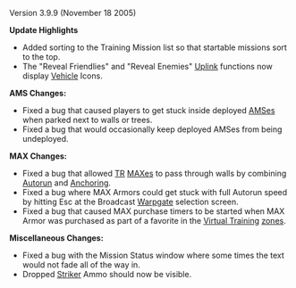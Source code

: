 Version 3.9.9 (November 18 2005)

**Update Highlights**

- Added sorting to the Training Mission list so that startable
  missions sort to the top.
- The "Reveal Friendlies" and "Reveal Enemies"
  [Uplink](../weapons/Command_Uplink_Device.md) functions now display
  [Vehicle](../vehicles/Vehicle.md) Icons.

**AMS Changes:**

- Fixed a bug that caused players to get stuck inside deployed
  [AMSes](../vehicles/Advanced_Mobile_Station.md) when parked next to walls or trees.
- Fixed a bug that would occasionally keep deployed AMSes from being
  undeployed.

**MAX Changes:**

- Fixed a bug that allowed [TR](../etc/Terran_Republic.md)
  [MAXes](../Mechanized_Armored_Exo-Suit.md) to pass through
  walls by combining [Autorun](../terminology/Autorun.md) and
  [Anchoring](../terminology/Anchoring.md).
- Fixed a bug where MAX Armors could get stuck with full Autorun speed
  by hitting Esc at the Broadcast [Warpgate](../locations/Warpgate.md)
  selection screen.
- Fixed a bug that caused MAX purchase timers to be started when MAX
  Armor was purchased as part of a favorite in the [Virtual
  Training](../locations/VR_Training.md) [zones](../terminology/Zone.md).

**Miscellaneous Changes:**

- Fixed a bug with the Mission Status window where some times the text
  would not fade all of the way in.
- Dropped [Striker](../weapons/Striker.md) Ammo should now be visible.

<!--[category:Patches](category:Patches.md)-->
